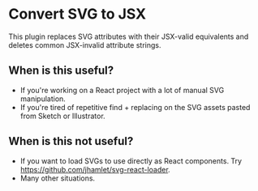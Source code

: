 # Convert SVG to JSX

This plugin replaces SVG attributes with their JSX-valid equivalents and deletes common JSX-invalid attribute strings.

## When is this useful?
- If you're working on a React project with a lot of manual SVG manipulation.
- If you're tired of repetitive find + replacing on the SVG assets pasted from Sketch or Illustrator.

## When is this not useful?
- If you want to load SVGs to use directly as React components. Try https://github.com/jhamlet/svg-react-loader.
- Many other situations.
